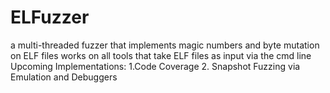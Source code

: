 # ELFuzzer
a multi-threaded fuzzer that implements magic numbers and byte mutation on ELF files
works on all tools that take ELF files as input via the cmd line
Upcoming Implementations: 
1.Code Coverage
2. Snapshot Fuzzing via Emulation and Debuggers

